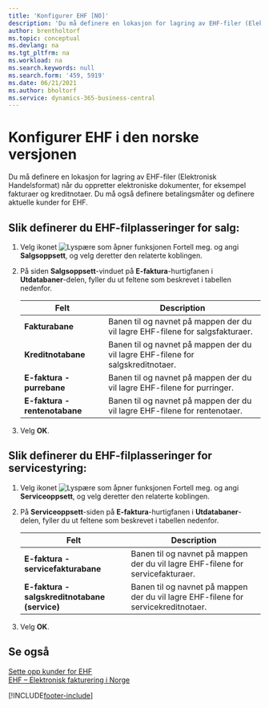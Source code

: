 ```yaml
---
title: 'Konfigurer EHF [NO]'
description: 'Du må definere en lokasjon for lagring av EHF-filer (Elektronisk Handelsformat) når du oppretter elektroniske dokumenter, for eksempel fakturaer og kreditnotaer.'
author: brentholtorf
ms.topic: conceptual
ms.devlang: na
ms.tgt_pltfrm: na
ms.workload: na
ms.search.keywords: null
ms.search.form: '459, 5919'
ms.date: 06/21/2021
ms.author: bholtorf
ms.service: dynamics-365-business-central
---
```

# Konfigurer EHF i den norske versjonen
Du må definere en lokasjon for lagring av EHF-filer (Elektronisk Handelsformat) når du oppretter elektroniske dokumenter, for eksempel fakturaer og kreditnotaer. Du må også definere betalingsmåter og definere aktuelle kunder for EHF.  

## Slik definerer du EHF-filplasseringer for salg:  

1.  Velg ikonet ![Lyspære som åpner funksjonen Fortell meg.](../../media/ui-search/search_small.png "Fortell hva du vil gjøre") og angi **Salgsoppsett**, og velg deretter den relaterte koblingen.  
2.  På siden **Salgsoppsett**-vinduet på **E-faktura**-hurtigfanen i **Utdatabaner**-delen, fyller du ut feltene som beskrevet i tabellen nedenfor.  

    |Felt|Description|  
    |---------------------------------|---------------------------------------|  
    |**Fakturabane**|Banen til og navnet på mappen der du vil lagre EHF-filene for salgsfakturaer.|  
    |**Kreditnotabane**|Banen til og navnet på mappen der du vil lagre EHF-filene for salgskreditnotaer.|  
    |**E-faktura - purrebane**|Banen til og navnet på mappen der du vil lagre EHF-filene for purringer.|  
    |**E-faktura - rentenotabane**|Banen til og navnet på mappen der du vil lagre EHF-filene for rentenotaer.|  

3.  Velg **OK**.  

## Slik definerer du EHF-filplasseringer for servicestyring:  

1.  Velg ikonet ![Lyspære som åpner funksjonen Fortell meg.](../../media/ui-search/search_small.png "Fortell hva du vil gjøre") og angi **Serviceoppsett**, og velg deretter den relaterte koblingen.  
2.  På **Serviceoppsett**-siden på **E-faktura**-hurtigfanen i **Utdatabaner**-delen, fyller du ut feltene som beskrevet i tabellen nedenfor.  

    |Felt|Description|  
    |---------------------------------|---------------------------------------|  
    |**E-faktura - servicefakturabane**|Banen til og navnet på mappen der du vil lagre EHF-filene for servicefakturaer.|  
    |**E-faktura - salgskreditnotabane (service)**|Banen til og navnet på mappen der du vil lagre EHF-filene for servicekreditnotaer.|  

3.  Velg **OK**.  

## Se også  
 [Sette opp kunder for EHF](how-to-set-up-customers-for-ehf.md)   
 [EHF – Elektronisk fakturering i Norge](ehf-electronic-invoicing-in-norway.md)


[!INCLUDE[footer-include](../../includes/footer-banner.md)]